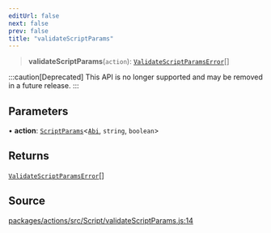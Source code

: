 ```yaml
---
editUrl: false
next: false
prev: false
title: "validateScriptParams"
---
```


> **validateScriptParams**(`action`): [`ValidateScriptParamsError`](/reference/tevm/actions/type-aliases/validatescriptparamserror-1/)[]

:::caution[Deprecated]
This API is no longer supported and may be removed in a future release.
:::

## Parameters

• **action**: [`ScriptParams`](/reference/tevm/actions/type-aliases/scriptparams-1/)\<[`Abi`](/reference/tevm/utils/type-aliases/abi/), `string`, `boolean`\>

## Returns

[`ValidateScriptParamsError`](/reference/tevm/actions/type-aliases/validatescriptparamserror-1/)[]

## Source

[packages/actions/src/Script/validateScriptParams.js:14](https://github.com/evmts/tevm-monorepo/blob/main/packages/actions/src/Script/validateScriptParams.js#L14)
